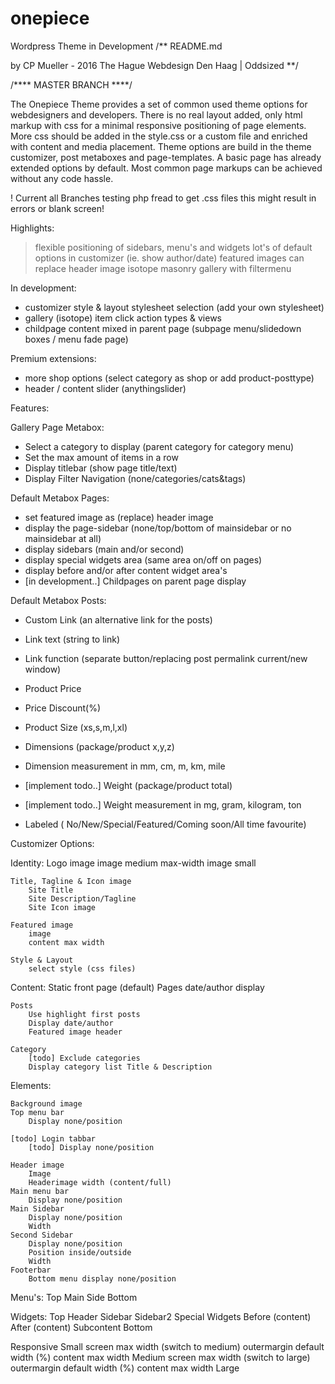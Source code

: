 # onepiece
Wordpress Theme in Development
/**
README.md

by CP Mueller - 2016 The Hague 
Webdesign Den Haag | Oddsized
**/

/**** MASTER BRANCH ****/

The Onepiece Theme provides a set of common used theme options for webdesigners and developers.
There is no real layout added, only html markup with css for a minimal responsive positioning of page elements.
More css should be added in the style.css or a custom file and enriched with content and media placement.
Theme options are build in the theme customizer, post metaboxes and page-templates.
A basic page has already extended options by default.
Most common page markups can be achieved without any code hassle.

! Current all Branches testing php fread to get .css files 
this might result in errors or blank screen!

Highlights:
> flexible positioning of sidebars, menu's and widgets
> lot's of default options in customizer (ie. show author/date)
> featured images can replace header image
> isotope masonry gallery with filtermenu


In development:
- customizer style & layout stylesheet selection (add your own stylesheet)
- gallery (isotope) item click action types & views
- childpage content mixed in parent page (subpage menu/slidedown boxes / menu fade page)

Premium extensions:
- more shop options (select category as shop or add product-posttype)
- header / content slider (anythingslider)


Features:

Gallery Page Metabox:
- Select a category to display (parent category for category menu)
- Set the max amount of items in a row
- Display titlebar (show page title/text) 
- Display Filter Navigation (none/categories/cats&tags)

Default Metabox Pages:
- set featured image as (replace) header image 
- display the page-sidebar (none/top/bottom of mainsidebar or no mainsidebar at all)
- display sidebars (main and/or second)
- display special widgets area (same area on/off on pages)
- display before and/or after content widget area's
- [in development..] Childpages on parent page display

Default Metabox Posts:
- Custom Link (an  alternative link for the posts)
- Link text (string to link) 
- Link function (separate button/replacing post permalink current/new window)

- Product Price  
- Price Discount(%)  
- Product Size  (xs,s,m,l,xl)
- Dimensions (package/product x,y,z) 
- Dimension measurement in mm, cm, m, km, mile
- [implement todo..] Weight (package/product total)  
- [implement todo..] Weight measurement in mg, gram, kilogram, ton
- Labeled ( No/New/Special/Featured/Coming soon/All time favourite)



Customizer Options:

Identity:
    Logo image 
        image medium
    	max-width
        image small
    
    Title, Tagline & Icon image
        Site Title
        Site Description/Tagline
        Site Icon image
    
    Featured image
        image
		content max width
		
	Style & Layout
	    select style (css files)
	   
Content:
    Static front page (default)
    Pages
        date/author display

    Posts
        Use highlight first posts
        Display date/author
        Featured image header
        
    Category
        [todo] Exclude categories
        Display category list Title & Description 

   
Elements:

    Background image    
    Top menu bar
        Display none/position  
    
    [todo] Login tabbar    
        [todo] Display none/position
      
    Header image
		Image
		Headerimage width (content/full)
    Main menu bar
        Display none/position
    Main Sidebar
        Display none/position
        Width       
    Second Sidebar
        Display none/position
        Position inside/outside
        Width
    Footerbar
        Bottom menu display none/position

Menu's:
    Top
    Main
    Side
    Bottom
    
Widgets:
    Top
    Header
    Sidebar
    Sidebar2
    Special Widgets
    Before (content)
    After (content)
    Subcontent
    Bottom

Responsive
	Small
		screen max width (switch to medium)
		outermargin default width (%)
		content max width
	Medium
		screen max width (switch to large)
		outermargin default width (%)
		content max width
	Large
